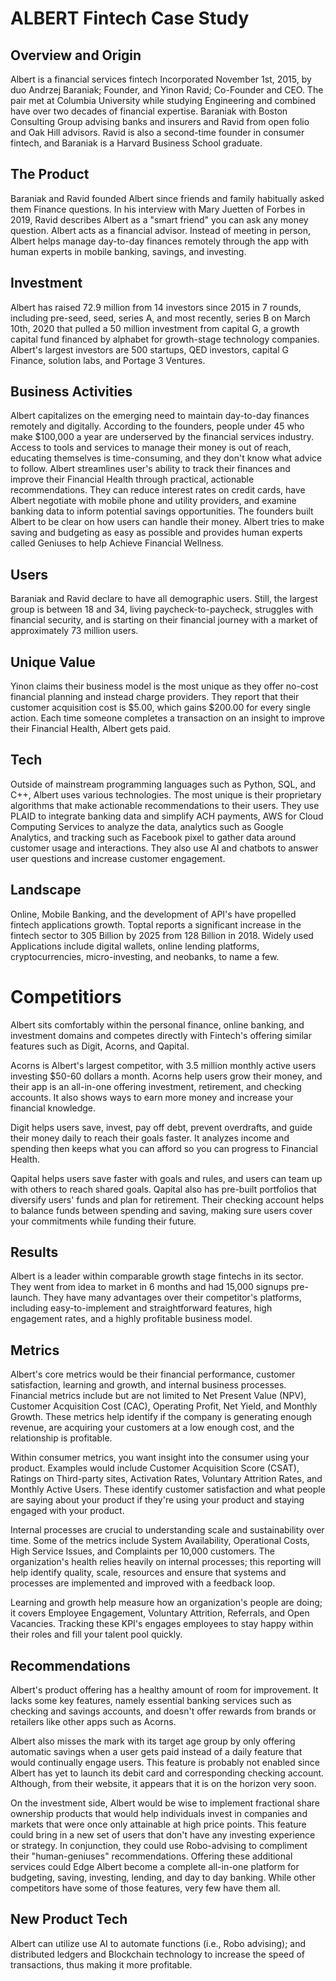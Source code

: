 # ALBERT Fintech Case Study

## Overview and Origin

Albert is a financial services fintech Incorporated November 1st, 2015, by duo Andrzej Baraniak; Founder, and Yinon Ravid; Co-Founder and CEO. The pair met at Columbia University while studying Engineering and combined have over two decades of financial expertise. Baraniak with Boston Consulting Group advising banks and insurers and Ravid from open folio and Oak Hill advisors. Ravid is also a second-time founder in consumer fintech, and Baraniak is a Harvard Business School graduate.

## The Product 

Baraniak and  Ravid founded Albert since friends and family habitually asked them Finance questions.  In his interview with Mary Juetten of Forbes in 2019, Ravid describes Albert as a "smart friend" you can ask any money question.  Albert acts as a financial advisor. Instead of meeting in person, Albert helps manage day-to-day finances remotely through the app with human experts in mobile banking, savings, and investing. 

## Investment

Albert has raised 72.9 million from 14 investors since 2015 in 7 rounds, including pre-seed, seed, series A, and most recently, series B on March 10th, 2020 that pulled a 50 million investment from capital G, a growth capital fund financed by alphabet for growth-stage technology companies. Albert's largest investors are 500 startups, QED investors, capital G Finance, solution labs, and Portage 3 Ventures. 

## Business Activities

Albert capitalizes on the emerging need to maintain day-to-day finances remotely and digitally. According to the founders, people under 45 who make $100,000 a year are underserved by the financial services industry. Access to tools and services to manage their money is out of reach, educating themselves is time-consuming, and they don't know what advice to follow. Albert streamlines user's ability to track their finances and improve their Financial Health through practical, actionable recommendations. They can reduce interest rates on credit cards, have Albert negotiate with mobile phone and utility providers, and examine banking data to inform potential savings opportunities. The founders built Albert to be clear on how users can handle their money. Albert tries to make saving and budgeting as easy as possible and provides human experts called Geniuses to help Achieve Financial Wellness.

## Users

Baraniak and Ravid declare to have all demographic users. Still, the largest group is between 18 and 34, living paycheck-to-paycheck, struggles with financial security, and is starting on their financial journey with a market of approximately 73 million users. 

## Unique Value

Yinon claims their business model is the most unique as they offer no-cost financial planning and instead charge providers. They report that their customer acquisition cost is $5.00, which gains $200.00 for every single action. Each time someone completes a transaction on an insight to improve their Financial Health, Albert gets paid. 

## Tech

Outside of mainstream programming languages such as Python, SQL, and C++, Albert uses various technologies. The most unique is their proprietary algorithms that make actionable recommendations to their users. They use PLAID to integrate banking data and simplify ACH payments, AWS for Cloud Computing Services to analyze the data, analytics such as Google Analytics, and tracking such as Facebook pixel to gather data around customer usage and interactions. They also use AI and chatbots to answer user questions and increase customer engagement. 

## Landscape

Online, Mobile Banking, and the development of API's have propelled fintech applications growth. Toptal reports a significant increase in the fintech sector to 305 Billion by 2025 from 128 Billion in 2018. Widely used Applications include digital wallets, online lending platforms, cryptocurrencies, micro-investing, and neobanks, to name a few. 

# Competitiors

Albert sits comfortably within the personal finance, online banking, and investment domains and competes directly with Fintech's offering similar features such as Digit, Acorns, and Qapital. 

Acorns is Albert's largest competitor, with 3.5 million monthly active users investing $50-60 dollars a month. Acorns help users grow their money, and their app is an all-in-one offering investment, retirement, and checking accounts. It also shows ways to earn more money and increase your financial knowledge. 

Digit helps users save, invest, pay off debt, prevent overdrafts, and guide their money daily to reach their goals faster.  It analyzes income and spending then keeps what you can afford so you can progress to Financial Health. 

Qapital helps users save faster with goals and rules, and users can team up with others to reach shared goals. Qapital also has pre-built portfolios that diversify users' funds and plan for retirement. Their checking account helps to balance funds between spending and saving, making sure users cover your commitments while funding their future.

## Results

Albert is a leader within comparable growth stage fintechs in its sector. They went from idea to market in 6 months and had 15,000 signups pre-launch. They have many advantages over their competitor's platforms, including easy-to-implement and straightforward features, high engagement rates, and a highly profitable business model. 

## Metrics

Albert's core metrics would be their financial performance, customer satisfaction, learning and growth, and internal business processes. Financial metrics include but are not limited to Net Present Value (NPV), Customer Acquisition Cost (CAC), Operating Profit, Net Yield, and Monthly Growth. These metrics help identify if the company is generating enough revenue, are acquiring your customers at a low enough cost, and the relationship is profitable.

Within consumer metrics, you want insight into the consumer using your product. Examples would include Customer Acquisition Score (CSAT), Ratings on Third-party sites, Activation Rates, Voluntary Attrition Rates,  and Monthly Active Users. These identify customer satisfaction and what people are saying about your product if they're using your product and staying engaged with your product.

Internal processes are crucial to understanding scale and sustainability over time. Some of the metrics include System Availability, Operational Costs, High Service Issues, and Complaints per 10,000 customers. The organization's health relies heavily on internal processes; this reporting will help identify quality, scale, resources and ensure that systems and processes are implemented and improved with a feedback loop.

Learning and growth help measure how an organization's people are doing; it covers Employee Engagement, Voluntary Attrition,  Referrals, and Open Vacancies. Tracking these KPI's engages employees to stay happy within their roles and fill your talent pool quickly.

## Recommendations

Albert's product offering has a healthy amount of room for improvement. It lacks some key features, namely essential banking services such as checking and savings accounts, and doesn't offer rewards from brands or retailers like other apps such as Acorns. 

Albert also misses the mark with its target age group by only offering automatic savings when a user gets paid instead of a daily feature that would continually engage users. This feature is probably not enabled since Albert has yet to launch its debit card and corresponding checking account. Although, from their website, it appears that it is on the horizon very soon. 

On the investment side, Albert would be wise to implement fractional share ownership products that would help individuals invest in companies and markets that were once only attainable at high price points. This feature could bring in a new set of users that don't have any investing experience or strategy. In conjunction, they could use Robo-advising to compliment their "human-geniuses" recommendations. Offering these additional services could Edge Albert become a complete all-in-one platform for budgeting, saving, investing, lending, and day to day banking. While other competitors have some of those features, very few have them all.

## New Product Tech

Albert can utilize use AI to automate functions (i.e., Robo advising); 
and distributed ledgers and Blockchain technology to increase the speed of transactions, thus making it more profitable. 
